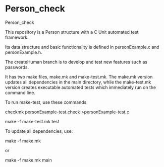 # Person_check
Person_check

This repository is a Person structure with a C Unit automated test framework.

Its data structure and basic functionality is defined in personExample.c and personExample.h. 

The createHuman branch is to develop and test new features such as passwords.

It has two make files, make.mk and make-test.mk. The make.mk version updates all dependencies in the main directory, 
while the make-test.mk version creates executable automated tests which immediately run on the command line. 

To run make-test, use these commands:

checkmk personExample-test.check >personExample-test.c

make -f make-test.mk test

To update all dependencies, use:

make -f make.mk

or 

make -f make.mk main

